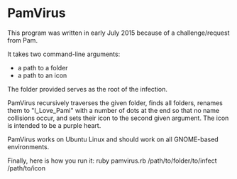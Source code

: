 PamVirus
====================

This program was written in early July 2015 because of a challenge/request from Pam.

It takes two command-line arguments:
 * a path to a folder
 * a path to an icon

The folder provided serves as the root of the infection.

PamVirus recursively traverses the given folder, finds all folders, renames them to "I_Love_Pami" with a number of dots at the end so that no name collisions occur, and sets their icon to the second given argument.
The icon is intended to be a purple heart.

PamVirus works on Ubuntu Linux and should work on all GNOME-based environments.

Finally, here is how you run it:
ruby pamvirus.rb /path/to/folder/to/infect /path/to/icon

